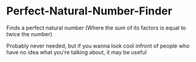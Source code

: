 # Perfect-Natural-Number-Finder
Finds a perfect natural number (Where the sum of its factors is equal to twice the number)

Probably never needed, but if you wanna look cool infront of people who have no idea what you're talking about, it may be useful
